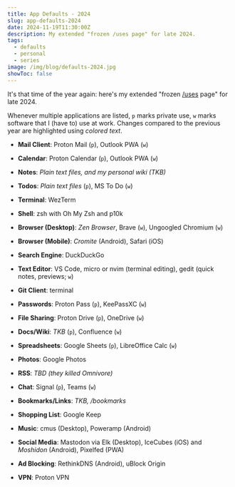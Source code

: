 ```yaml
---
title: App Defaults - 2024
slug: app-defaults-2024
date: 2024-11-19T11:30:00Z
description: My extended "frozen /uses page" for late 2024.
tags:
  - defaults
  - personal
  - series
image: /img/blog/defaults-2024.jpg
showToc: false
---
```


It's that time of the year again: here's my extended "frozen [/uses](/uses) page" for late 2024.

Whenever multiple applications are listed, `p` marks private use, `w` marks software that I (have to) use at work. Changes compared to the previous year are highlighted using _colored text_.

- **Mail Client**: Proton Mail (`p`), Outlook PWA (`w`)

- **Calendar**: Proton Calendar (`p`), Outlook PWA (`w`)

- **Notes**: _Plain text files, and my personal wiki (TKB)_

- **Todos**: _Plain text files_ (`p`), MS To Do (`w`)

- **Terminal**: WezTerm

- **Shell**: zsh with Oh My Zsh and p10k

- **Browser (Desktop)**: _Zen Browser_, Brave (`w`), Ungoogled Chromium (`w`)

- **Browser (Mobile)**: _Cromite_ (Android), Safari (iOS)

- **Search Engine**: DuckDuckGo

- **Text Editor**: VS Code, micro or nvim (terminal editing), gedit (quick notes, previews; `w`)

- **Git Client**: terminal

- **Passwords**: Proton Pass (`p`), KeePassXC (`w`)

- **File Sharing**: Proton Drive (`p`), OneDrive (`w`)

- **Docs/Wiki**: _TKB_ (`p`), Confluence (`w`)

- **Spreadsheets**: Google Sheets (`p`), LibreOffice Calc (`w`)

- **Photos**: Google Photos

- **RSS**: _TBD (they killed Omnivore)_

- **Chat**: Signal (`p`), Teams (`w`)

- **Bookmarks/Links**: _TKB, /bookmarks_

- **Shopping List**: Google Keep

- **Music**: cmus (Desktop), Poweramp (Android)

- **Social Media**: Mastodon via Elk (Desktop), IceCubes (iOS) and _Moshidon_ (Android), Pixelfed (PWA)

- **Ad Blocking**: RethinkDNS (Android), uBlock Origin

- **VPN**: Proton VPN
